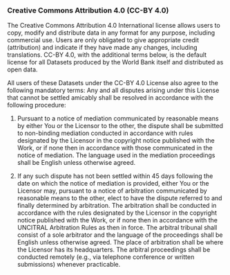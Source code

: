 ### Creative Commons Attribution 4.0 (CC-BY 4.0)

The Creative Commons Attribution 4.0 International license allows users to copy, modify and distribute data in any format for any purpose,
including commercial use. Users are only obligated to give appropriate credit (attribution) and indicate if they have made any changes,
including translations. CC-BY 4.0, with the additional terms below, is the default license for all Datasets produced by the World Bank itself
and distributed as open data.

All users of these Datasets under the CC-BY 4.0 License also agree to the following mandatory terms: Any and all disputes arising under this
License that cannot be settled amicably shall be resolved in accordance with the following procedure:

1.  Pursuant to a notice of mediation communicated by reasonable means by either You or the Licensor to the other, the dispute shall be submitted
    to non-binding mediation conducted in accordance with rules designated by the Licensor in the copyright notice published with the Work, or if
    none then in accordance with those communicated in the notice of mediation. The language used in the mediation proceedings shall be English
    unless otherwise agreed.

2.  If any such dispute has not been settled within 45 days following the date on which the notice of mediation is provided, either You or the
    Licensor may, pursuant to a notice of arbitration communicated by reasonable means to the other, elect to have the dispute referred to and
    finally determined by arbitration. The arbitration shall be conducted in accordance with the rules designated by the Licensor in the copyright
    notice published with the Work, or if none then in accordance with the UNCITRAL Arbitration Rules as then in force. The arbitral tribunal shall
    consist of a sole arbitrator and the language of the proceedings shall be English unless otherwise agreed. The place of arbitration shall be where
    the Licensor has its headquarters. The arbitral proceedings shall be conducted remotely (e.g., via telephone conference or written submissions)
    whenever practicable.
